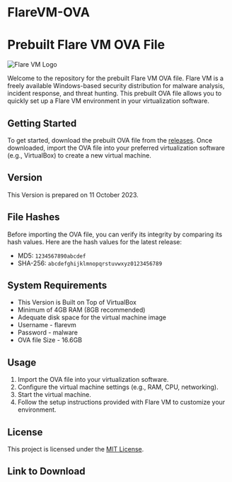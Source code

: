 # FlareVM-OVA

# Prebuilt Flare VM OVA File

![Flare VM Logo](https://example.com/flare-vm-logo.png)

Welcome to the repository for the prebuilt Flare VM OVA file. Flare VM is a freely available Windows-based security distribution for malware analysis, incident response, and threat hunting. This prebuilt OVA file allows you to quickly set up a Flare VM environment in your virtualization software.

## Getting Started

To get started, download the prebuilt OVA file from the [releases](https://github.com/your-username/your-repository/releases). Once downloaded, import the OVA file into your preferred virtualization software (e.g., VirtualBox) to create a new virtual machine.

## Version
This Version is prepared on 11 October 2023.

## File Hashes

Before importing the OVA file, you can verify its integrity by comparing its hash values. Here are the hash values for the latest release:

- MD5: `1234567890abcdef`
- SHA-256: `abcdefghijklmnopqrstuvwxyz0123456789`

## System Requirements

- This Version is Built on Top of VirtualBox
- Minimum of 4GB RAM (8GB recommended)
- Adequate disk space for the virtual machine image
- Username - flarevm
- Password - malware
- OVA file Size - 16.6GB

## Usage

1. Import the OVA file into your virtualization software.
2. Configure the virtual machine settings (e.g., RAM, CPU, networking).
3. Start the virtual machine.
4. Follow the setup instructions provided with Flare VM to customize your environment.

## License

This project is licensed under the [MIT License](LICENSE).

## Link to Download


